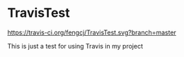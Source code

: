 # TravisTest

https://travis-ci.org/fengcj/TravisTest.svg?branch=master


This is just a test for using Travis in my project